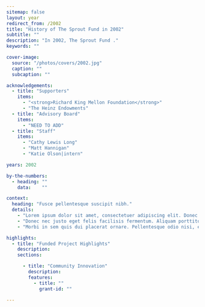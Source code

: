 ```yaml
---
sitemap: false
layout: year
redirect_from: /2002
title: "History of The Sprout Fund in 2002"
subtitle: ""
description: "In 2002, The Sprout Fund ."
keywords: ""

cover-image:
  source: "/photos/covers/2002.jpg"
  caption: ""
  subcaption: ""

acknowledgements:
  - title: "Supporters"
    items:
      - "<strong>Richard King Mellon Foundation</strong>"
      - "The Heinz Endowments"
  - title: "Advisory Board"
    items:
      - "NEED TO ADD"
  - title: "Staff"
    items:
      - "Cathy Lewis Long"
      - "Matt Hannigan"
      - "Katie Olson|intern"

years: 2002

by-the-numbers:
  - heading: ""
    data:    ""

context:
  heading: "Fusce pellentesque suscipit nibh."
  details:
    - "Lorem ipsum dolor sit amet, consectetuer adipiscing elit. Donec odio. Quisque volutpat mattis eros. Nullam malesuada erat ut turpis. Suspendisse urna nibh, viverra non, semper suscipit, posuere a, pede."
    - "Donec nec justo eget felis facilisis fermentum. Aliquam porttitor mauris sit amet orci. Aenean dignissim pellentesque felis."
    - "Morbi in sem quis dui placerat ornare. Pellentesque odio nisi, euismod in, pharetra a, ultricies in, diam. Sed arcu. Cras consequat."

highlights:
  - title: "Funded Project Highlights"
    description:
    sections:

      - title: "Community Innovation"
        description:
        features:
          - title: ""
            grant-id: ""

---
```

